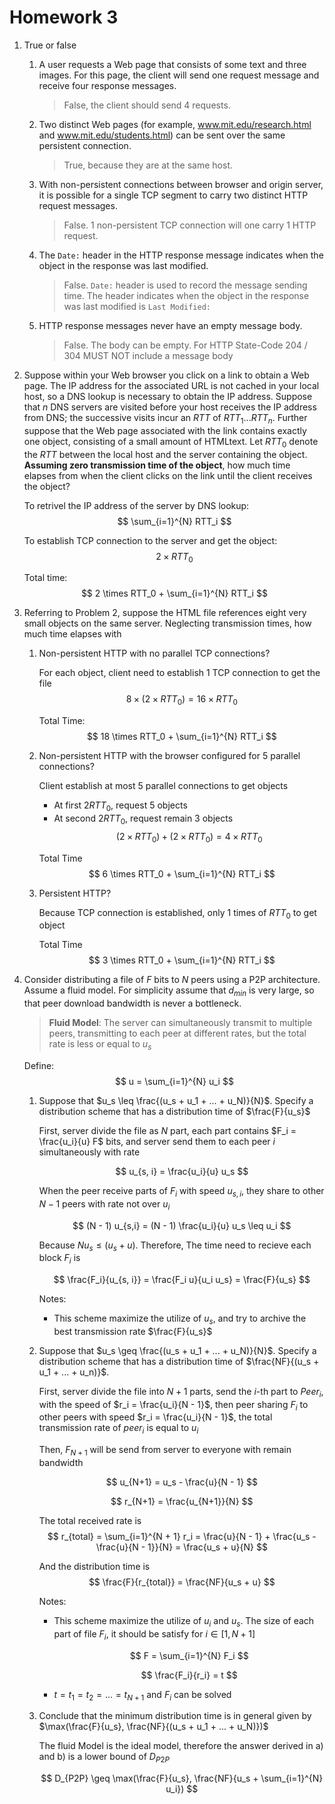 # Homework 3

1. True or false
    1. A user requests a Web page that consists of some text and three images. For this page, the client will send one request message and receive four response messages.
        > False, the client should send 4 requests.
    
    2. Two distinct Web pages (for example, www.mit.edu/research.html and www.mit.edu/students.html) can be sent over the same persistent connection.
        > True, because they are at the same host.
    
    3. With non-persistent connections between browser and origin server, it is possible for a single TCP segment to carry two distinct HTTP request messages.
        > False. 1 non-persistent TCP connection will one carry 1 HTTP request.
    
    4. The `Date:` header in the HTTP response message indicates when the object in the response was last modified.
        > False. `Date:` header is used to record the message sending time. The header indicates when the object in the response was last modified is `Last Modified:`
    
    5. HTTP response messages never have an empty message body.
        > False. The body can be empty. For HTTP State-Code 204 / 304 MUST NOT include a message body 

2. Suppose within your Web browser you click on a link to obtain a Web page. The IP address for the associated URL is not cached in your local host, so a DNS lookup is necessary to obtain the IP address. Suppose that $n$ DNS servers are visited before your host receives the IP address from DNS; the successive visits incur an $RTT$ of $RTT_1 ... RTT_n$. Further suppose that the Web page associated with the link contains exactly one object, consisting of a small amount of HTMLtext. Let $RTT_0$ denote the $RTT$ between the local host and the server containing the object. **Assuming zero transmission time of the object**, how much time elapses from when the client clicks on the link until the client receives the object?

    To retrivel the IP address of the server by DNS lookup:
    $$
    \sum_{i=1}^{N} RTT_i
    $$

    To establish TCP connection to the server and get the object:
    $$
    2 \times RTT_0
    $$

    Total time:
    $$
    2 \times RTT_0 + \sum_{i=1}^{N} RTT_i
    $$

3. Referring to Problem 2, suppose the HTML file references eight very small objects on the same server. Neglecting transmission times, how much time elapses with
    1. Non-persistent HTTP with no parallel TCP connections?

        For each object, client need to establish 1 TCP connection to get the file
        $$
        8 \times (2 \times RTT_0) = 16 \times RTT_0
        $$

        Total Time:
        $$
        18 \times RTT_0 + \sum_{i=1}^{N} RTT_i
        $$

    2. Non-persistent HTTP with the browser configured for 5 parallel connections?

        Client establish at most 5 parallel connections to get objects
        - At first $2 RTT_0$, request 5 objects
        - At second $2 RTT_0$, request remain 3 objects
        $$
        (2 \times RTT_0) + (2 \times RTT_0) = 4 \times RTT_0
        $$

        Total Time
        $$
        6 \times RTT_0 + \sum_{i=1}^{N} RTT_i
        $$

    3. Persistent HTTP? 
    
        Because TCP connection is established, only 1 times of $RTT_0$ to get object

        Total Time
        $$
        3 \times RTT_0 + \sum_{i=1}^{N} RTT_i
        $$

4. Consider distributing a file of $F$ bits to $N$ peers using a P2P architecture. Assume a fluid model. For simplicity assume that $d_{min}$ is very large, so that peer download bandwidth is never a bottleneck.

    > **Fluid Model**: The server can simultaneously transmit to multiple peers, transmitting to each peer at different rates, but the total rate is less or equal to $u_s$

    Define:
    $$
    u = \sum_{i=1}^{N} u_i    
    $$


    1. Suppose that $u_s \leq \frac{(u_s + u_1 + ... + u_N)}{N}$. Specify a distribution scheme that has a distribution time of $\frac{F}{u_s}$

        First, server divide the file as $N$ part, each part contains $F_i = \frac{u_i}{u} F$ bits, and server send them to each peer $i$ simultaneously with rate 
        
        $$
        u_{s, i} = \frac{u_i}{u} u_s
        $$

        When the peer receive parts of $F_i$ with speed $u_{s, i}$, they share to other $N-1$ peers with rate not over $u_i$
    
        $$
        (N - 1) u_{s,i} = (N - 1) \frac{u_i}{u} u_s \leq u_i
        $$

        Because $N u_s \leq (u_s + u)$. Therefore, The time need to recieve each block $F_i$ is

        $$
        \frac{F_i}{u_{s, i}} = \frac{F_i u}{u_i u_s} = \frac{F}{u_s}
        $$

        Notes:
        - This scheme maximize the utilize of $u_s$, and try to archive the best transmission rate $\frac{F}{u_s}$

    2. Suppose that $u_s \geq \frac{(u_s + u_1 + ... + u_N)}{N}$. Specify a distribution scheme that has a distribution time of $\frac{NF}{(u_s + u_1 + ... + u_n)}$.

        First, server divide the file into $N + 1$ parts, send the $i$-th part to $Peer_i$, with the speed of $r_i = \frac{u_i}{N - 1}$, then peer sharing $F_i$ to other peers with speed $r_i = \frac{u_i}{N - 1}$, the total transmission rate of $peer_i$ is equal to $u_i$ 
        
        Then, $F_{N+1}$ will be send from server to everyone with remain bandwidth
        
        $$
        u_{N+1} = u_s - \frac{u}{N - 1}
        $$

        $$
        r_{N+1} = \frac{u_{N+1}}{N}
        $$

        The total received rate is
        $$
        r_{total} = \sum_{i=1}^{N + 1} r_i = \frac{u}{N - 1} + \frac{u_s - \frac{u}{N - 1}}{N} = \frac{u_s + u}{N}
        $$

        And the distribution time is
        $$
        \frac{F}{r_{total}} = \frac{NF}{u_s + u}
        $$
        
        Notes:
        - This scheme maximize the utilize of $u_i$ and $u_s$. The size of each part of file $F_i$, it should be satisfy for $i \in [1, N + 1]$

            $$
            F = \sum_{i=1}^{N} F_i
            $$

            $$
            \frac{F_i}{r_i} = t
            $$

        - $t = t_1 = t_2 = ... = t_{N+1}$ and $F_i$ can be solved

    3. Conclude that the minimum distribution time is in general given by $\max(\frac{F}{u_s}, \frac{NF}{(u_s + u_1 + ... + u_N)})$

        The fluid Model is the ideal model, therefore the answer derived in a) and b) is a lower bound of $D_{P2P}$

        $$
        D_{P2P} \geq \max(\frac{F}{u_s}, \frac{NF}{u_s + \sum_{i=1}^{N} u_i})
        $$

